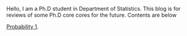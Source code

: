 Hello, I am a Ph.D student in Department of Statistics.
This blog is for reviews of some Ph.D core cores for the future.
Contents are below

[Probability 1](./probability1.html).

